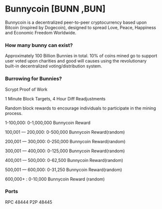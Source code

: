 # Bunnycoin [BUNN ,BUN] 

Bunnycoin is a decentralized peer-to-peer cryptocurrency based upon Bitcoin (inspired by Dogecoin), designed to spread Love, Peace, Happiness and Economic Freedom Worldwide.

### How many bunny can exist?

Approximately 100 Billion Bunnies in total. 10% of coins mined go to support user voted upon charities and good will causes using the revolutionary built-in decentralized voting/distribution system.

### Burrowing for Bunnies?
Scrypt Proof of Work

1 Minute Block Targets, 4 Hour Diff Readjustments

Random block rewards to encourage individuals to participate in the mining process.

1-100,000: 0-1,000,000 Bunnycoin Reward

100,001 — 200,000: 0-500,000 Bunnycoin Reward(random)

200,001 — 300,000: 0-250,000 Bunnycoin Reward(random)

300,001 — 400,000: 0-125,000 Bunnycoin Reward(random)

400,001 — 500,000: 0-62,500 Bunnycoin Reward(random)

500,001 — 600,000: 0-31,250 Bunnycoin Reward(random)

600,000+ : 0-10,000 Bunnycoin Reward (random)


### Ports
RPC 48444
P2P 48445


